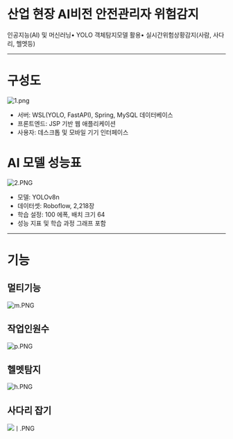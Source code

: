 # 산업 현장 AI비전 안전관리자 위험감지
인공지능(AI) 및 머신러닝• YOLO 객체탐지모델 활용• 실시간위험상황감지(사람, 사다리, 헬멧등)


--------------------------
# 구성도
![1.png](Writerside/images/1.png)
* 서버: WSL(YOLO, FastAPI), Spring, MySQL 데이터베이스
* 프론트엔드: JSP 기반 웹 애플리케이션
* 사용자: 데스크톱 및 모바일 기기 인터페이스
# AI 모델 성능표 
![2.PNG](Writerside/images/2.PNG)
* 모델: YOLOv8n
* 데이터셋: Roboflow, 2,218장
* 학습 설정: 100 에폭, 배치 크기 64
* 성능 지표 및 학습 과정 그래프 포함
-----------------------------
# 기능

## 멀티기능

![m.PNG](Writerside/images/m.PNG)

## 작업인원수

![p.PNG](Writerside/images/p.PNG)

## 헬멧탐지

![h.PNG](Writerside/images/h.PNG)

## 사다리 잡기

![ㅣ.PNG](Writerside/images/l.PNG)
